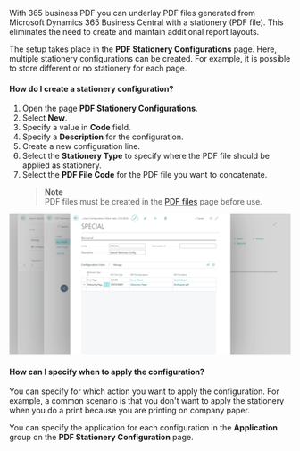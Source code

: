 With 365 business PDF you can underlay PDF files generated from Microsoft Dynamics 365 Business Central with a stationery (PDF file). This eliminates the need to create and maintain additional report layouts.

The setup takes place in the **PDF Stationery Configurations** page. Here, multiple stationery configurations can be created. For example, it is possible to store different or no stationery for each page.

#### How do I create a stationery configuration?

1. Open the page **PDF Stationery Configurations**.
2. Select **New**.
3. Specify a value in **Code** field.
4. Specify a **Description** for the configuration.
5. Create a new configuration line.
6. Select the **Stationery Type** to specify where the PDF file should be applied as stationery.
7. Select the **PDF File Code** for the PDF file you want to concatenate.
   > **Note**<br>PDF files must be created in the [PDF files](../pdf-files/) page before use.

![Stationery Configuration](/assets/images/365-business-pdf/stationery-configuration.png)

#### How can I specify when to apply the configuration?

You can specify for which action you want to apply the configuration. For example, a common scenario is that you don't want to apply the stationery when you do a print because you are printing on company paper.

You can specify the application for each configuration in the **Application** group on the **PDF Stationery Configuration** page.
